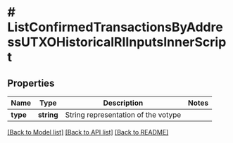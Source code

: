 # # ListConfirmedTransactionsByAddressUTXOHistoricalRIInputsInnerScript

## Properties

Name | Type | Description | Notes
------------ | ------------- | ------------- | -------------
**type** | **string** | String representation of the votype |

[[Back to Model list]](../../README.md#models) [[Back to API list]](../../README.md#endpoints) [[Back to README]](../../README.md)
